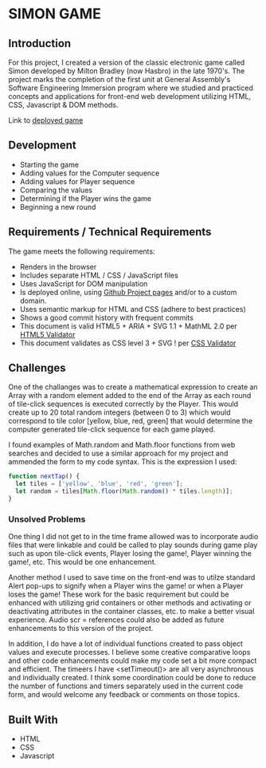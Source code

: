 # SIMON GAME

## Introduction

For this project, I created a version of the classic electronic game called Simon developed by Milton Bradley (now Hasbro) in the late 1970's. The project marks the completion of the first unit at General Assembly's Software Engineering Immersion program where we studied and practiced concepts and applications for front-end web development utilizing HTML, CSS, Javascript & DOM methods.

Link to [deployed game](https://chrisberanek.github.io/frontend_game_project/)


## Development

* Starting the game
* Adding values for the Computer sequence
* Adding values for Player sequence
* Comparing the values
* Determining if the Player wins the game
* Beginning a new round


## Requirements / Technical Requirements

The game meets the following requirements:

- Renders in the browser
- Includes separate HTML / CSS / JavaScript files
- Uses JavaScript for DOM manipulation
- Is deployed online, using [Github Project pages](https://pages.github.com)
  and/or to a custom domain.
- Uses semantic markup for HTML and CSS (adhere to best practices)
- Shows a good commit history with frequent commits
- This document is valid HTML5 + ARIA + SVG 1.1 + MathML 2.0 per [HTML5 Validator](https://html5.validator.nu)
- This document validates as CSS level 3 + SVG ! per [CSS Validator](https://jigsaw.w3.org/css-validator/) 


## Challenges

One of the challanges was to create a mathematical expression to create an Array with a random element added to the end of the Array as each round of tile-click sequences is executed correctly by the Player. This would create up to 20 total random integers (between 0 to 3) which would correspond to tile color [yellow, blue, red, green] that would determine the computer generated tile-click sequence for each game played.

I found examples of Math.random and Math.floor functions from web searches and decided to use a similar approach for my project and ammended the form to my code syntax. This is the expression I used:

``` Javascript 
function nextTap() {
  let tiles = ['yellow', 'blue', 'red', 'green'];
  let random = tiles[Math.floor(Math.random() * tiles.length)];
}
```

### Unsolved Problems

One thing I did not get to in the time frame allowed was to incorporate audio files that were linkable and could be called to play sounds during game play such as upon tile-click events, Player losing the game!, Player winning the game!, etc. This would be one enhancement.

Another method I used to save time on the front-end was to utilze standard Alert pop-ups to signify when a Player wins the game! or when a Player loses the game! These work for the basic requirement but could be enhanced with utilizing grid containers or other methods and activating or deactivating attributes in the container classes, etc. to make a better visual experience. Audio scr = references could also be added as future enhancements to this version of the project.

In addition, I do have a lot of individual functions created to pass object values and execute processes. I believe some creative comparative loops and other code enhancements could make my code set a bit more compact and efficient. The timeers I have <setTimeout()> are all very asynchronous and individually created. I think some coordination could be done to reduce the number of functions and timers separately used in the current code form, and would welcome any feedback or comments on those topics.


## Built With

* HTML
* CSS
* Javascript

